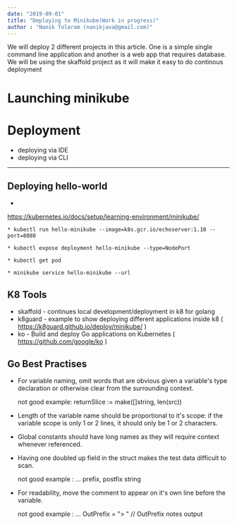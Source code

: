 ```yaml
---
date: "2019-09-01"
title: "Deploying to Minikube(Work in progress)"
author : "Nanik Tolaram (nanikjava@gmail.com)" 
---
```



We will deploy 2 different projects in this article. One is a simple single command line application and another is a web app that requires database. We will be using the skaffold project as it will make it easy to do continous deployment

<h1>Launching minikube</h1>


<h1>Deployment</h1>

* deploying via IDE
* deploying via CLI


---------------------
Deploying hello-world
---------------------
* 
https://kubernetes.io/docs/setup/learning-environment/minikube/

	* kubectl run hello-minikube --image=k8s.gcr.io/echoserver:1.10 --port=8080

	* kubectl expose deployment hello-minikube --type=NodePort

	* kubectl get pod

	* minikube service hello-minikube --url



K8 Tools
--------
* skaffold - continues local development/deployment in k8 for golang
* k8guard  - example to show deploying different applications inside k8 ( https://k8guard.github.io/deploy/minikube/ )
* ko       - Build and deploy Go applications on Kubernetes ( https://github.com/google/ko )





Go Best Practises
-----------------
* For variable naming, omit words that are obvious given a variable's type declaration or otherwise clear from the surrounding context.

	not good example: returnSlice := make([]string, len(src))

* Length of the variable name should be proportional to it's scope: if the variable scope is only 1 or 2 lines, it should only be 1 or 2 characters. 
* Global constants should have long names as they will require context whenever referenced.
* Having one doubled up field in the struct makes the test data difficult to scan.

	not good example : 
		...
		prefix, postfix string

* For readability, move the comment to appear on it's own line before the variable.	

	not good example : 
		...
		OutPrefix   = "> " // OutPrefix notes output



